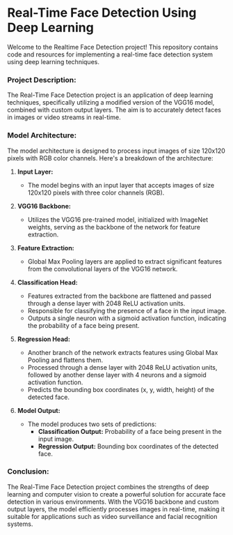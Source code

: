 # Real-Time Face Detection Using Deep Learning
Welcome to the Realtime Face Detection project! This repository contains code and resources for implementing a real-time face detection system using deep learning techniques.

### Project Description:
The Real-Time Face Detection project is an application of deep learning techniques, specifically utilizing a modified version of the VGG16 model, combined with custom output layers. The aim is to accurately detect faces in images or video streams in real-time.

### Model Architecture:
The model architecture is designed to process input images of size 120x120 pixels with RGB color channels. Here's a breakdown of the architecture:

1. **Input Layer:**
   - The model begins with an input layer that accepts images of size 120x120 pixels with three color channels (RGB).

2. **VGG16 Backbone:**
   - Utilizes the VGG16 pre-trained model, initialized with ImageNet weights, serving as the backbone of the network for feature extraction.

3. **Feature Extraction:**
   - Global Max Pooling layers are applied to extract significant features from the convolutional layers of the VGG16 network.

4. **Classification Head:**
   - Features extracted from the backbone are flattened and passed through a dense layer with 2048 ReLU activation units.
   - Responsible for classifying the presence of a face in the input image.
   - Outputs a single neuron with a sigmoid activation function, indicating the probability of a face being present.

5. **Regression Head:**
   - Another branch of the network extracts features using Global Max Pooling and flattens them.
   - Processed through a dense layer with 2048 ReLU activation units, followed by another dense layer with 4 neurons and a sigmoid activation function.
   - Predicts the bounding box coordinates (x, y, width, height) of the detected face.

6. **Model Output:**
   - The model produces two sets of predictions:
     - **Classification Output:** Probability of a face being present in the input image.
     - **Regression Output:** Bounding box coordinates of the detected face.

### Conclusion:
The Real-Time Face Detection project combines the strengths of deep learning and computer vision to create a powerful solution for accurate face detection in various environments. With the VGG16 backbone and custom output layers, the model efficiently processes images in real-time, making it suitable for applications such as video surveillance and facial recognition systems.
